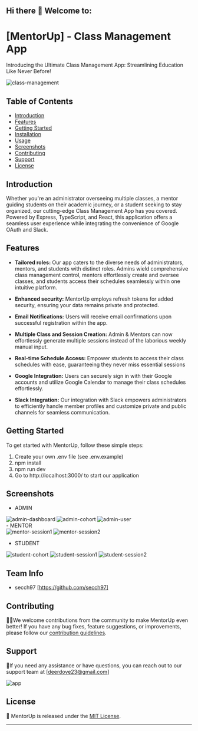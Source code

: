 ## Hi there 👋 Welcome to:

# [MentorUp] - Class Management App

Introducing the Ultimate Class Management App: Streamlining Education Like Never Before!

<div>
<img src="" alt="class-management"  />
</div>

## Table of Contents

- [Introduction](#introduction)
- [Features](#features)
- [Getting Started](#getting-started)
- [Installation](#installation)
- [Usage](#usage)
- [Screenshots](#screenshots)
- [Contributing](#contributing)
- [Support](#support)
- [License](#license)

## Introduction

Whether you're an administrator overseeing multiple classes, a mentor guiding students on their academic journey, or a student seeking to stay organized, our cutting-edge Class Management App has you covered. Powered by Express, TypeScript, and React, this application offers a seamless user experience while integrating the convenience of Google OAuth and Slack.

## Features

- **Tailored roles:** Our app caters to the diverse needs of administrators, mentors, and students with distinct roles. Admins wield comprehensive class management control, mentors effortlessly create and oversee classes, and students access their schedules seamlessly within one intuitive platform.

- **Enhanced security:** MentorUp employs refresh tokens for added security, ensuring your data remains private and protected.

- **Email Notifications:** Users will receive email confirmations upon successful registration within the app.

- **Multiple Class and Session Creation:** Admin & Mentors can now effortlessly generate multiple sessions instead of the laborious weekly manual input.

- **Real-time Schedule Access:** Empower students to access their class schedules with ease, guaranteeing they never miss essential sessions

- **Google Integration:**
  Users can securely sign in with their Google accounts and utilize Google Calendar to manage their class schedules effortlessly.
- **Slack Integration:**
  Our integration with Slack empowers administrators to efficiently handle member profiles and customize private and public channels for seamless communication.

## Getting Started

To get started with MentorUp, follow these simple steps:

1. Create your own .env file (see .env.example)
2. npm install
3. npm run dev
4. Go to http://localhost:3000/ to start our application

## Screenshots

- ADMIN
<div>
<img src="https://github.com/Code-the-Dream-School/dd-prac-team2-back/blob/main/images/admin-dashboard.png?raw=true" alt="admin-dashboard"  />
<img src="https://github.com/Code-the-Dream-School/dd-prac-team2-back/blob/main/images/admin-cohort.png?raw=true" alt="admin-cohort"  />
<img src="https://github.com/Code-the-Dream-School/dd-prac-team2-back/blob/main/images/admin-users.png?raw=true" alt="admin-user"  />
</div>
- MENTOR

<div>
<img src="https://github.com/Code-the-Dream-School/dd-prac-team2-back/blob/main/images/mentor-session1.png?raw=true" alt="mentor-session1"  />
<img src="https://github.com/Code-the-Dream-School/dd-prac-team2-back/blob/main/images/mentor-session2.png?raw=true" alt="mentor-session2"  />

</div>

- STUDENT
<div>
<img src="https://github.com/Code-the-Dream-School/dd-prac-team2-back/blob/main/images/student-cohort.png?raw=true" alt="student-cohort"  />
<img src="https://github.com/Code-the-Dream-School/dd-prac-team2-back/blob/main/images/student-session1.png?raw=true" alt="student-session1"  />
<img src="https://github.com/Code-the-Dream-School/dd-prac-team2-back/blob/main/images/student-session2.png?raw=true" alt="student-session2"  />
</div>

## Team Info

- secch97 [https://github.com/secch97]

## Contributing

👩‍💻We welcome contributions from the community to make MentorUp even better! If you have any bug fixes, feature suggestions, or improvements, please follow our [contribution guidelines](CONTRIBUTING.md).

## Support

🍿If you need any assistance or have questions, you can reach out to our support team at [deerdove23@gmail.com]

<div>
<img src="https://www.educatorstechnology.com/wp-content/webp-express/webp-images/uploads/2023/05/Best-Tools-and-Apps-to-help-you-manage-your-class-1.png.webp" alt="app"  />
</div>

## License

🧙
MentorUp is released under the [MIT License](LICENSE).

---
